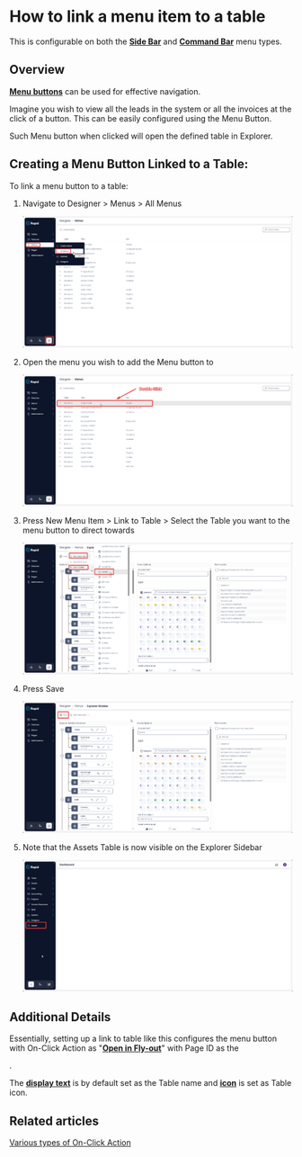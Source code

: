 # How to link a menu item to a table

This is configurable on both the **[Side Bar](</docs/Rapid/3-User Manual/glossary/glossary.md>)** and **[Command Bar](</docs/Rapid/3-User Manual/glossary/glossary.md>)** menu types.

## Overview

[**Menu buttons**](</docs/Rapid/3-User Manual/glossary/glossary.md#menu-item> "Menu item") can be used for effective navigation.

Imagine you wish to view all the leads in the system or all the invoices at the click of a button. This can be easily configured using the Menu Button.

Such Menu button when clicked will open the defined table in Explorer.

## Creating a Menu Button Linked to a Table:

To link a menu button to a table:

1. Navigate to Designer > Menus > All Menus 
 
    ![Navigate to All menus](<Navigate to All Menus.png>)
2. Open the menu you wish to add the Menu button to  

    ![Open your menu](<Open your menu.png>)
3. Press New Menu Item > Link to Table > Select the Table you want to the menu button to direct towards  

    ![Create menu linked to table](<Create menu linked to table.png>)
4. Press Save  

    ![Save the menu](<Save menu.png>)
5. Note that the Assets Table is now visible on the Explorer Sidebar  

    ![Observe new menu in Explorer sidebar](<Observe new menu in sidebar.png>)

## Additional Details

Essentially, setting up a link to table like this configures the menu button with On-Click Action as "[**Open in Fly-out**](/docs/Rapid/4-Keyper%20Manual/2-Designer/3-Menus/Menu%20Actions/open-in-flyout/open-in-flyout.md "How to open a specific page in Fly-out with a click of a Menu button?")" with Page ID as the <table name>.

The [**display text**](/docs/Rapid/4-Keyper%20Manual/2-Designer/3-Menus/3-menu-button-configuration/how-to-create-new-menu-item/how-to-create-new-menu-item.md "How to create a new menu item, set display text and icon?") is by default set as the Table name and [**icon**](/docs/Rapid/4-Keyper%20Manual/2-Designer/3-Menus/3-menu-button-configuration/how-to-create-new-menu-item/how-to-create-new-menu-item.md "How to create a new menu item, set display text and icon?") is set as Table icon.

## Related articles

[Various types of On-Click Action](/docs/Rapid/4-Keyper%20Manual/2-Designer/3-Menus/3-menu-button-configuration/1-how-to-set-on-click-action-for-a-menu/1-how-to-set-on-click-action-for-a-menu.md "How to set On-Click Action for a menu item?")
